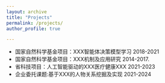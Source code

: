 ```yaml
---
layout: archive
title: "Projects"
permalink: /projects/
author_profile: true

---
```


* 国家自然科学基金项目：XXX智能体决策模型学习 2018-2021
* 国家自然科学基金项目：XXX机制及应用研究 2014-2017.
* 省科技项目：人工智能驱动的XXX医疗健康XXX 2021-2023
* 企业委托课题:基于XXX的人物关系挖掘及实现 2021-2024
